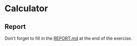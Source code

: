 # Calculator

## Report

Don't forget to fill in the [REPORT.md](REPORT.md) at the end of the exercise.

